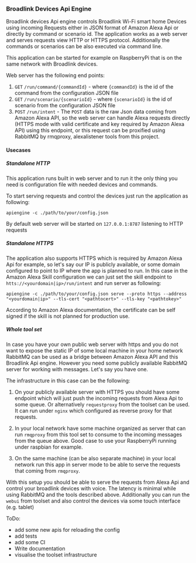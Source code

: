 ### Broadlink Devices Api Engine

Broadlink devices Api engine controls Broadlink Wi-Fi smart home Devices using incoming Requests either in JSON format 
of Amazon Alexa Api or directly by command or scenario id. The application works as a web server and serves requests 
view HTTP or HTTPS protocol. Additionally the commands or scenarios can be also executed via command line.

This application can be started for example on RaspberryPi that is on the same network with Broadlink devices.

Web server has the following end points:

1. ``GET`` ``/run/command/{commandId}`` - where ``{commandId}`` is the id of the command from the configuration JSON file
2. ``GET`` ``/run/scenario/{scenarioId}`` - where ``{scenarioId}`` is the id of scenario from the configuration JSON file
3. ``POST`` ``/run/intent`` - The ``POST`` data is the raw Json data coming from Amazon Alexa API, so the web server
can handle Alexa requests directly (HTTPS mode with valid certificate and key required by Amazon Alexa API) using
this endpoint, or this request can be proxified using RabbitMQ by rmqproxy, alexalistener tools from this project.

#### Usecases

##### Standalone HTTP

This application runs built in web server and to run it the only thing you need is configuration file with needed
devices and commands. 

To start serving requests and control the devices just run the application as following:

``apiengine -c ./path/to/your/config.json``

By default web server will be started on ``127.0.0.1:8787`` listening to HTTP requests

##### Standalone HTTPS

The application also supports HTTPS which is required by Amazon Alexa Api for example, so let's say our IP is 
publicly available, or some domain configured to point to IP where the app is planned to run. In this case
in the Amazon Alexa Skill configuration we can just set the skill endpoint to ``htts://<yourdomain|ip>/run/intent``
and run server as following:

``apiengine -c ./path/to/your/config.json serve --proto https --address "<yourdomain|ip>" --tls-cert "<pathtocert>" --tls-key "<pathtokey>"``

According to Amazon Alexa documentation, the certificate can be self signed if the skill is not planned for production use.

##### Whole tool set

In case you have your own public web server with https and you do not want to expose the static IP of some local machine in your
home network RabbitMQ can be used as a bridge between Amazon Alexa API and this Broadlink Api engine.
However you need some publicly available RabbitMQ server for working with messages.
Let's say you have one.

The infrastructure in this case can be the following:

1. On your publicly available server with HTTPS you should have some endpoint which will just push the incoming requests from Alexa Api
to some queue. Or alternatively ``requestproxy`` from the toolset can be used. It can run under ```nginx``` which 
configured as reverse proxy for that requests.

2. In your local network have some machine organized as server that can run ``rmqproxy`` from this tool set to consume to the
incoming messages from the queue above. Good case to use your RaspberryPi running under raspbian for example.

3. On the same machine (can be also separate machine) in your local network run this app in server mode to be able to serve the
requests that coming from ``rmqproxy``.

With this setup you should be able to serve the requests from Alexa Api and control your broadlink devices with voice. 
The latency is minimal while using RabbitMQ and the tools described above. Additionally you can run the ```webui``` from toolset and also control 
the devices via some touch interface (e.g. tablet)


ToDo:

- add some new apis for reloading the config
- add tests
- add some CI
- Write documentation
- visualise the toolset infrastructure